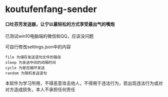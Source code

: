 # koutufenfang-sender
#### 口吐芬芳发送器，让宁以最轻松的方式享受最出气的嘴炮

已测试win10电脑端的微信和QQ，应该没问题

可自行修改settings.json中的内容

```
file 为储存发送语句文件的路径
sleep 为发送中间的间隔时间
cycle 为是否循环发送
random 为随机发送语句
```

本软件为学习所用，不得恶意攻击他人，不得用于违法行为，若出现违法行为或对对方造成损失，本人不承担任何责任
